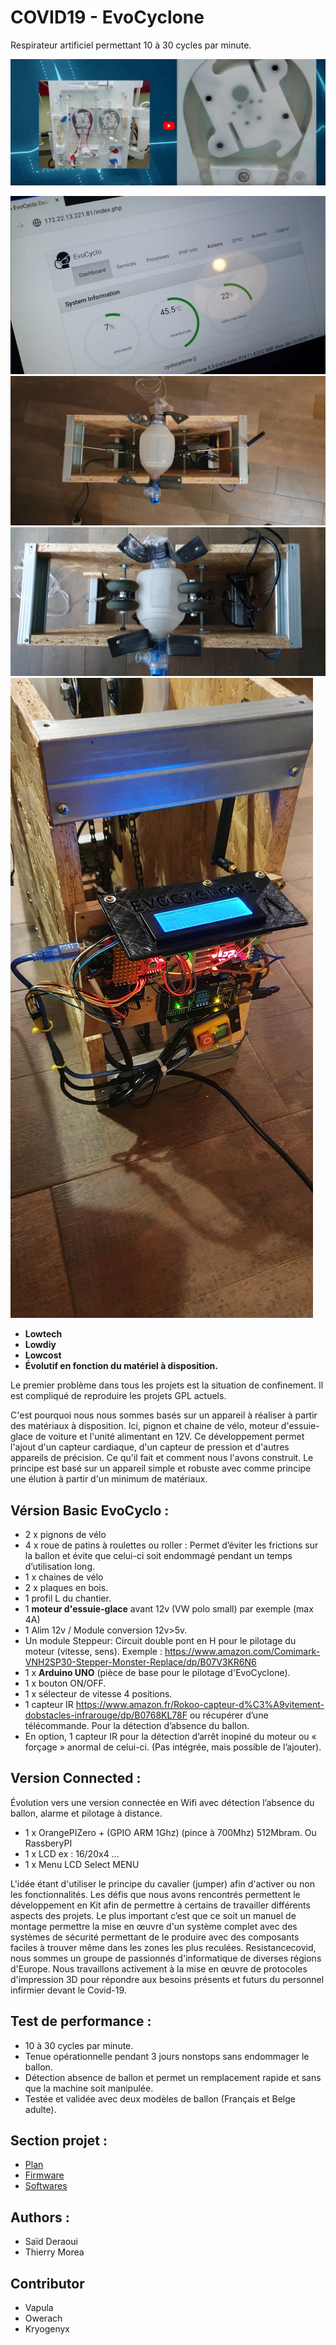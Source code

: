 # COVID19 - EvoCyclone
Respirateur artificiel permettant 10 à 30 cycles par minute. 


[![Intro video](https://raw.githubusercontent.com/libre/evocyclone/master/docs/images/evocylone-demovideo.png)](https://youtu.be/QGe1vSHL8Ds)

![Home Evo Photo](https://raw.githubusercontent.com/libre/evocyclone/master/docs/images/evocylone-software.png)
![Home Evo Photo](https://raw.githubusercontent.com/libre/evocyclone/master/docs/images/evocyclone-g1.jpg)
![Home Evo Photo](https://raw.githubusercontent.com/libre/evocyclone/master/docs/images/evocyclone-g2.jpg)
![Home Evo Photo](https://raw.githubusercontent.com/libre/evocyclone/master/docs/images/evocyclone-g3.jpg)

-	**Lowtech**
-	**Lowdiy**
-	**Lowcost**
-	**Évolutif en fonction du matériel à disposition.** 


Le premier problème dans tous les projets est la situation de confinement. Il est compliqué de reproduire les projets GPL actuels. 

C'est pourquoi nous nous sommes basés sur un appareil à réaliser à partir des matériaux à disposition. Ici, pignon et chaine de vélo, moteur d'essuie-glace de voiture et l'unité alimentant en 12V.
Ce développement permet l'ajout d'un capteur cardiaque, d'un capteur de pression et d'autres appareils de précision.  Ce qu'il fait et comment nous l'avons construit. Le principe est basé sur un appareil simple et robuste avec comme principe une élution à partir d'un minimum de matériaux. 

## Vérsion Basic EvoCyclo  :
-	2 x pignons de vélo
-	4 x roue de patins à roulettes ou roller : Permet d’éviter les frictions sur la ballon et évite que celui-ci soit endommagé pendant un temps d’utilisation long. 
-	1 x chaines de vélo
-	2 x plaques en bois.
-	1 profil L du chantier.
-	1 **moteur d'essuie-glace** avant 12v (VW polo small) par exemple (max 4A)
-	1 Alim 12v / Module conversion 12v>5v. 
-	Un module Steppeur:  Circuit double pont en H pour le pilotage du moteur (vitesse, sens). 
Exemple : https://www.amazon.com/Comimark-VNH2SP30-Stepper-Monster-Replace/dp/B07V3KR6N6
-	1 x **Arduino UNO** (pièce de base pour le pilotage d'EvoCyclone).
-	1 x bouton ON/OFF. 
-	1 x sélecteur de vitesse 4 positions.
-	1 capteur IR https://www.amazon.fr/Rokoo-capteur-d%C3%A9vitement-dobstacles-infrarouge/dp/B0768KL78F ou récupérer d’une télécommande. Pour la détection d’absence du ballon. 
-	En option, 1 capteur IR pour la détection d’arrêt inopiné du moteur ou « forçage » anormal de celui-ci. (Pas intégrée, mais possible de l’ajouter). 


## Version Connected : 
Évolution vers une version connectée en Wifi avec détection l’absence du ballon, alarme et pilotage à distance.  
-	 1 x OrangePIZero + (GPIO ARM 1Ghz) (pince à 700Mhz) 512Mbram. Ou RassberyPI
-	 1 x LCD ex : 16/20x4 … 
-	 1 x Menu LCD  Select MENU

L'idée étant d'utiliser le principe du cavalier (jumper) afin d'activer ou non les fonctionnalités.  Les défis que nous avons rencontrés permettent le développement en Kit afin de permettre à certains de travailler différents aspects des projets. 
Le plus important c’est que ce soit un manuel de montage permettre la mise en œuvre d'un système complet avec des systèmes de sécurité permettant de le produire avec des composants faciles à trouver même dans les zones les plus reculées.
Resistancecovid, nous sommes un groupe de passionnés d'informatique de diverses régions d'Europe. Nous travaillons activement à la mise en œuvre de protocoles d'impression 3D pour répondre aux besoins présents et futurs du personnel infirmier devant le Covid-19.

## Test de performance :
-	10 à 30 cycles par minute. 
-	Tenue opérationnelle pendant 3 jours nonstops sans endommager le ballon.  
-	Détection absence de ballon et permet un remplacement rapide et sans que la machine soit manipulée. 
-	Testée et validée avec deux modèles de ballon (Français et Belge adulte). 

## Section projet : 

- [Plan](evocyclone-plan/README.md)
- [Firmware](evocyclone-firmware/README.md)
- [Softwares](evocyclone-softwares/README.md)

## Authors : 
- Saïd Deraoui
- Thierry Morea

## Contributor
- Vapula
- Owerach
- Kryogenyx
